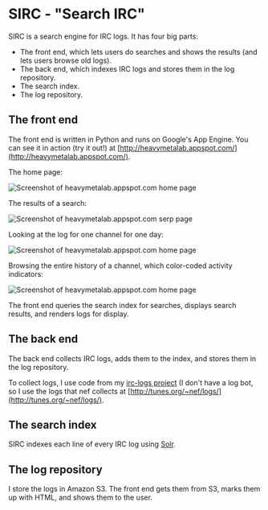 SIRC - "Search IRC"
===================

SIRC is a search engine for IRC logs.  It has four big parts:

* The front end, which lets users do searches and shows the results (and lets users browse old logs).
* The back end, which indexes IRC logs and stores them in the log repository.
* The search index.
* The log repository.


The front end
-------------

The front end is written in Python and runs on Google's App Engine.
You can see it in action (try it out!) at
[http://heavymetalab.appspot.com/](http://heavymetalab.appspot.com/).

The home page:

![Screenshot of heavymetalab.appspot.com home page](https://github.com/wiseman/sirc/raw/master/screenshots/sirc-home.png "Home page")

The results of a search:

![Screenshot of heavymetalab.appspot.com serp page](https://github.com/wiseman/sirc/raw/master/screenshots/sirc-serp.png "SERP page")

Looking at the log for one channel for one day:

![Screenshot of heavymetalab.appspot.com home page](https://github.com/wiseman/sirc/raw/master/screenshots/sirc-log.png "Log page")

Browsing the entire history of a channel, which color-coded activity indicators:

![Screenshot of heavymetalab.appspot.com home page](https://github.com/wiseman/sirc/raw/master/screenshots/sirc-browse.png "Browsing page")

The front end queries the search index for searches, displays search
results, and renders logs for display.


The back end
------------

The back end collects IRC logs, adds them to the index, and stores them in the log repository.

To collect logs, I use code from my [irc-logs
project](http://code.google.com/p/irc-logs/) (I don't have a log bot,
so I use the logs that nef collects at
[http://tunes.org/~nef/logs/](http://tunes.org/~nef/logs/).


The search index
----------------

SIRC indexes each line of every IRC log using [Solr](http://lucene.apache.org/solr/).


The log repository
------------------

I store the logs in Amazon S3.  The front end gets them from S3, marks them up with HTML, and shows them to the user.


